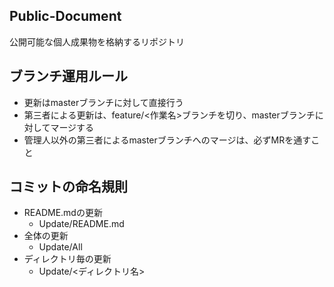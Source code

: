 ## Public-Document
公開可能な個人成果物を格納するリポジトリ

## ブランチ運用ルール
+ 更新はmasterブランチに対して直接行う
+ 第三者による更新は、feature/<作業名>ブランチを切り、masterブランチに対してマージする
+ 管理人以外の第三者によるmasterブランチへのマージは、必ずMRを通すこと

## コミットの命名規則
+ README.mdの更新
  + Update/README.md
+ 全体の更新
  + Update/All
+ ディレクトリ毎の更新
  + Update/<ディレクトリ名>
